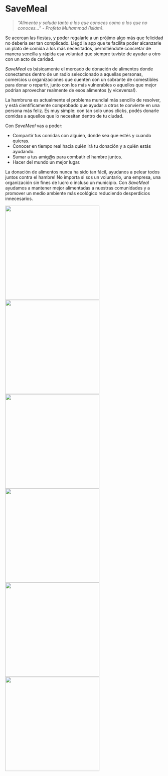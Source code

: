 # SaveMeal
> _“Alimenta y saluda tanto a los que conoces como a los que no conoces...” - Profeta Muhammad (Islám)._

Se acercan las fiestas, y poder regalarle a un prójimo algo más que felicidad no debería ser tan complicado. Llegó la app que te facilita poder alcanzarle un plato de comida a los más necesitados, permitiéndote concretar de manera sencilla y rápida esa voluntad que siempre tuviste de ayudar a otro con un acto de caridad.

_SaveMeal_ es básicamente el mercado de donación de alimentos donde conectamos dentro de un radio seleccionado a aquellas personas, comercios u organizaciones que cuenten con un sobrante de comestibles para donar o repartir, junto con los más vulnerables o aquellos que mejor podrían aprovechar realmente de esos alimentos (y viceversa!).

La hambruna es actualmente el problema mundial más sencillo de resolver, y está científicamente comprobado que ayudar a otros te convierte en una persona más feliz. Es muy simple: con tan solo unos clicks, podés donarle comidas a aquellos que lo necesitan dentro de tu ciudad.

Con _SaveMeal_ vas a poder:
+ Compartir tus comidas con alguien, donde sea que estés y cuando quieras.
+ Conocer en tiempo real hacia quién irá tu donación y a quién estás ayudando.
+ Sumar a tus amig@s para combatir el hambre juntos.
+ Hacer del mundo un mejor lugar.

La donación de alimentos nunca ha sido tan fácil, ayudanos a pelear todos juntos contra el hambre! No importa si sos un voluntario, una empresa, una organización sin fines de lucro o incluso un municipio. Con _SaveMeal_ ayudamos a mantener mejor alimentadas a nuestras comunidades y a promover un medio ambiente más ecológico reduciendo desperdicios innecesarios.

<!-- Pantalla de Login -->
<img src="https://user-images.githubusercontent.com/5422682/143791524-279e7dc2-1300-4fac-a205-643d03e94de6.jpeg" width=300>

<!-- Consumidor: Comidas Disponibles -->
<img src="https://user-images.githubusercontent.com/5422682/143791520-46b36861-7727-477a-8007-d705cdbcd803.jpeg" width=300>

<!-- Consumidor: Mis Reservas -->
<img src="https://user-images.githubusercontent.com/5422682/143791519-ddaec11e-93ec-419b-9a47-2cb78f8225d8.jpeg" width=300>

<!-- Comercio: Mis Productos -->
<img src="https://user-images.githubusercontent.com/5422682/143791525-7296b4af-c001-4cbf-bdea-3e7b9d46ce6f.jpeg" width=300>

<!-- Comercio: Detalle de Producto -->
<img src="https://user-images.githubusercontent.com/5422682/143791521-dab10255-8f32-4e56-830a-fab55bd3a29e.jpeg" width=300>

<!-- Comercio: Entregas Activas -->
<img src="https://user-images.githubusercontent.com/5422682/143791523-9548e7c8-21b8-4a32-a127-82db8620aec3.jpeg" width=300>
